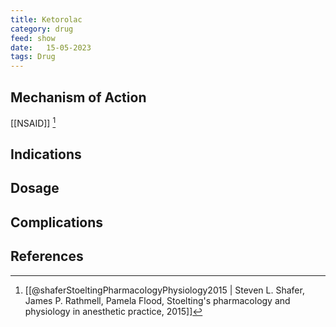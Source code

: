 ```yaml
---
title: Ketorolac
category: drug
feed: show
date:   15-05-2023
tags: Drug 
---
```



## Mechanism of Action
[[NSAID]] [^1]
## Indications

## Dosage

## Complications


## References
[^1]:  [[@shaferStoeltingPharmacologyPhysiology2015 | Steven L. Shafer, James P. Rathmell, Pamela Flood, Stoelting's pharmacology and physiology in anesthetic practice, 2015]]
[^2]:
[^3]:
[^4]: